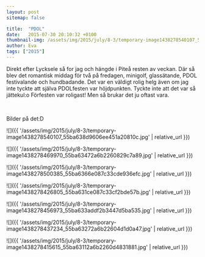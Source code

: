 ```yaml
---
layout: post
sitemap: false

title:  "PDOL"
date:   2015-07-30 20:10:32 +0100
thumbnail-img: /assets/img/2015/july/8-3/temporary-image1438278540107_55ba638d9606ee451a20810c.jpg
author: Eva
tags: ["2015"]
---
```


Direkt efter Lycksele så for jag och hängde i Piteå resten av veckan. Där så blev det romantisk middag för två på fredagen, minigolf, glassätande, PDOL festivalande och hundbadande. Det var en väldigt rolig helg även om jag inte tyckte att själva PDOLfesten var höjdpunkten. Tyckte inte att det var så jättekul:o Förfesten var roligast! Men så brukar det ju oftast vara. 




 




Bilder på det:D

![]({{ '/assets/img/2015/july/8-3/temporary-image1438278540107_55ba638d9606ee451a20810c.jpg'  | relative_url }})

![]({{ '/assets/img/2015/july/8-3/temporary-image1438278469970_55ba63472a6b2260829c7a89.jpg'  | relative_url }})

![]({{ '/assets/img/2015/july/8-3/temporary-image1438278500385_55ba6366e087c33cde936efc.jpg'  | relative_url }})

![]({{ '/assets/img/2015/july/8-3/temporary-image1438278426805_55ba631ce087c33cf2bde57b.jpg'  | relative_url }})

![]({{ '/assets/img/2015/july/8-3/temporary-image1438278456973_55ba633addf2b3447d5ba535.jpg'  | relative_url }})

![]({{ '/assets/img/2015/july/8-3/temporary-image1438278437234_55ba63272a6b22604d1d0a47.jpg'  | relative_url }})

![]({{ '/assets/img/2015/july/8-3/temporary-image1438278415615_55ba63112a6b2260d4831881.jpg'  | relative_url }})

